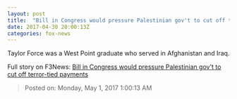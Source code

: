 ```yaml
---
layout: post
title:  "Bill in Congress would pressure Palestinian gov't to cut off terror-tied payments"
date: 2017-04-30 20:00:13Z
categories: fox-news
---
```


Taylor Force was a West Point graduate who served in Afghanistan and Iraq.


Full story on F3News: [Bill in Congress would pressure Palestinian gov't to cut off terror-tied payments](http://www.f3nws.com/n/VHPyEJ)

> Posted on: Monday, May 1, 2017 1:00:13 AM

